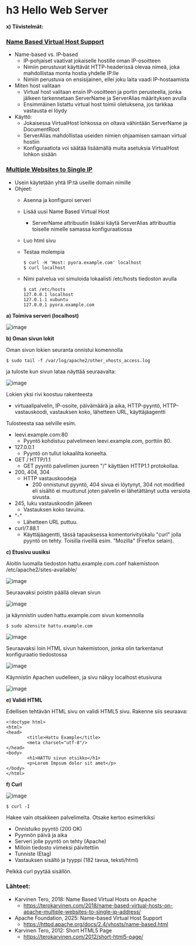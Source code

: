 # h3 Hello Web Server

__x) Tiivistelmät:__

### [Name Based Virtual Host Support](https://httpd.apache.org/docs/2.4/vhosts/name-based.html)
- Name-based vs. IP-based
  - IP-pohjaiset vaativat jokaiselle hostille oman IP-osoitteen
  - Nimiin perustuvat käyttävät HTTP-headerissä olevaa nimeä, joka mahdollistaa monta hostia yhdelle IP:lle
  - Nimiin perustuva on ensisijainen, ellei joku laita vaadi IP-hostaamista
- Miten host valitaan
  - Virtual host valitaan ensin IP-osoitteen ja portin perusteella, jonka jälkeen tarkennetaan ServerName ja ServerAlias määrityksen avulla
  - Ensimmäinen listattu virtual host toimii oletuksena, jos tarkkaa vastausta ei löydy
- Käyttö:
  - Jokaisessa VirtualHost lohkossa on oltava vähintään ServerName ja DocumentRoot
  - ServerAlias mahdollistaa useiden nimien ohjaamisen samaan virtual hostiin
  - Konfiguraatiota voi säätää lisäämällä muita asetuksia VirtualHost lohkon sisään

### [Multiple Websites to Single IP](https://terokarvinen.com/2018/04/10/name-based-virtual-hosts-on-apache-multiple-websites-to-single-ip-address/)
- Usein käytetään yhtä IP:tä useille domain nimille
- Ohjeet:
  - Asenna ja konfiguroi serveri
  - Lisää uusi Name Based Virtual Host
    - ServerName attribuutin lisäksi käytä ServerAlias attribuuttia toiselle nimelle samassa konfiguraatiossa
  - Luo html sivu
  - Testaa molempia

        $ curl -H 'Host: pyora.example.com' localhost
        $ curl localhost

  - Nimi palvelua voi simuloida lokaalisti /etc/hosts tiedoston avulla

        $ cat /etc/hosts
        127.0.0.1 localhost
        127.0.1.1 xubuntu
        127.0.0.1 pyora.example.com

__a) Toimiva serveri (localhost)__

![image](https://github.com/user-attachments/assets/b1bde780-9de5-4174-8910-fb1fc4bd4014)

__b) Oman sivun lokit__

Oman sivun lokien seuranta onnistui komennolla

    $ sudo tail -f /var/log/apache2/other_vhosts_access.log

ja tuloste kun sivun lataa näyttää seuraavalta:

![image](https://github.com/user-attachments/assets/ddcd1ade-b6ad-4ef7-b419-f76897a3486b)

Lokien yksi rivi koostuu rakenteesta
- virtuaalipalvelin, IP-osoite, päivämäärä ja aika, HTTP-pyyntö, HTTP-vastauskoodi, vastauksen koko, lähetteen URL, käyttäjäagentti

Tulosteesta saa selville esim.
- leevi.example.com:80
  - Pyyntö kohdistuu palvelimeen leevi.example.com, porttiin 80.
- 127.0.0.1
  - Pyyntö on tullut lokaalilta koneelta.
- GET / HTTP/1.1
  - GET pyyntö palvelimen juureen "/" käyttäen HTTP1.1 protokollaa.
- 200, 404, 304
  - HTTP vastauskoodeja
    - 200 onnistunut pyyntö, 404 sivua ei löytynyt, 304 not modified eli sisältö ei muuttunut joten palvelin ei lähetättänyt uutta versiota sivusta.
- 245, luku vastauskoodin jälkeen
  - Vastauksen koko tavuina.
- "-"
  - Lähetteen URL puttuu.
- curl/7.88.1
  - Käyttäjäagentti, tässä tapauksessa komentorivityökalu "curl" jolla pyyntö on tehty. Toisilla riveillä esim. "Mozilla" (Firefox selain).

__c) Etusivu uusiksi__

Aloitin luomalla tiedoston hattu.example.com.conf hakemistoon /etc/apache2/sites-available/

![image](https://github.com/user-attachments/assets/62d024cb-aff7-4a8e-b7d8-577c4aa382d9)

Seuraavaksi poistin päällä olevan sivun

![image](https://github.com/user-attachments/assets/a4408813-7503-45b2-ae1e-de577b07d31a)

ja käynnistin uuden hattu.example.com sivun komennolla

    $ sudo a2ensite hattu.example.com

![image](https://github.com/user-attachments/assets/3508f70b-2a89-4c9b-a6fc-8dc00a260907)

Seuraavaksi loin HTML sivun hakemistoon, jonka olin tarkentanut konfiguraatio tiedostossa

![image](https://github.com/user-attachments/assets/cd785dfa-47b1-44cc-aa86-a91f9ab91bd5)

Käynnistin Apachen uudelleen, ja sivu näkyy localhost etusivuna

![image](https://github.com/user-attachments/assets/2f1c8987-2cf9-4d31-8ce9-9b77adfeef0b)

__e) Validi HTML__

Edellisen tehtävän HTML sivu on validi HTML5 sivu. Rakenne siis seuraava:

```
<!doctype html>
<html>
<head>
        <title>Hattu Example</title>
        <meta charset="utf-8"/>
</head>
<body>
        <h1>HATTU sivun otsikko</h1>
        <p>Lorem Impsum dolor sit amet</p>
</body>
</html>
```

__f) Curl__

![image](https://github.com/user-attachments/assets/b4608720-7af7-491b-a092-df9f97a6843c)

    $ curl -I

Hakee vain otsakkeen palvelimelta. Otsake kertoo esimerkiksi
- Onnistuiko pyyntö (200 OK)
- Pyynnön päivä ja aika
- Serveri jolle pyyntö on tehty (Apache)
- Milloin tiedosto viimeksi päivitettiin
- Tunniste (Etag)
- Vastauksen sisältö ja tyyppi (182 tavua, teksti/html)

Pelkkä curl pyytää sisällön.



### Lähteet:
- Karvinen Tero, 2018: Name Based Virtual Hosts on Apache
  - https://terokarvinen.com/2018/name-based-virtual-hosts-on-apache-multiple-websites-to-single-ip-address/
- Apache Foundation, 2025: Name-based Virtual Host Support
  - https://httpd.apache.org/docs/2.4/vhosts/name-based.html
- Karvinen Tero, 2012: Short HTML5 Page
  - https://terokarvinen.com/2012/short-html5-page/
